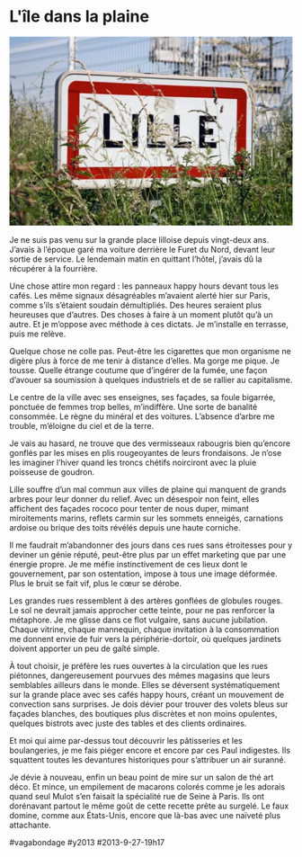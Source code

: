 # L'île dans la plaine

![](_i/lille.webp)

Je ne suis pas venu sur la grande place lilloise depuis vingt-deux ans. J’avais à l’époque garé ma voiture derrière le Furet du Nord, devant leur sortie de service. Le lendemain matin en quittant l’hôtel, j’avais dû la récupérer à la fourrière.

Une chose attire mon regard : les panneaux happy hours devant tous les cafés. Les même signaux désagréables m’avaient alerté hier sur Paris, comme s’ils s’étaient soudain démultipliés. Des heures seraient plus heureuses que d’autres. Des choses à faire à un moment plutôt qu’à un autre. Et je m’oppose avec méthode à ces dictats. Je m’installe en terrasse, puis me relève.

Quelque chose ne colle pas. Peut-être les cigarettes que mon organisme ne digère plus à force de me tenir à distance d’elles. Ma gorge me pique. Je tousse. Quelle étrange coutume que d’ingérer de la fumée, une façon d’avouer sa soumission à quelques industriels et de se rallier au capitalisme.

Le centre de la ville avec ses enseignes, ses façades, sa foule bigarrée, ponctuée de femmes trop belles, m’indiffère. Une sorte de banalité consommée. Le règne du minéral et des voitures. L’absence d’arbre me trouble, m’éloigne du ciel et de la terre.

Je vais au hasard, ne trouve que des vermisseaux rabougris bien qu’encore gonflés par les mises en plis rougeoyantes de leurs frondaisons. Je n’ose les imaginer l’hiver quand les troncs chétifs noirciront avec la pluie poisseuse de goudron.

Lille souffre d’un mal commun aux villes de plaine qui manquent de grands arbres pour leur donner du relief. Avec un désespoir non feint, elles affichent des façades rococo pour tenter de nous duper, mimant miroitements marins, reflets carmin sur les sommets enneigés, carnations ardoise ou brique des toits révélés depuis une haute corniche.

Il me faudrait m’abandonner des jours dans ces rues sans étroitesses pour y deviner un génie réputé, peut-être plus par un effet marketing que par une énergie propre. Je me méfie instinctivement de ces lieux dont le gouvernement, par son ostentation, impose à tous une image déformée. Plus le bruit se fait vif, plus le cœur se dérobe.

Les grandes rues ressemblent à des artères gonflées de globules rouges. Le sol ne devrait jamais approcher cette teinte, pour ne pas renforcer la métaphore. Je me glisse dans ce flot vulgaire, sans aucune jubilation. Chaque vitrine, chaque mannequin, chaque invitation à la consommation me donnent envie de fuir vers la périphérie-dortoir, où quelques jardinets doivent apporter un peu de gaîté simple.

À tout choisir, je préfère les rues ouvertes à la circulation que les rues piétonnes, dangereusement pourvues des mêmes magasins que leurs semblables ailleurs dans le monde. Elles se déversent systématiquement sur la grande place avec ses cafés happy hours, créant un mouvement de convection sans surprises. Je dois dévier pour trouver des volets bleus sur façades blanches, des boutiques plus discrètes et non moins opulentes, quelques bistrots avec juste des tables et des clients ordinaires.

Et moi qui aime par-dessus tout découvrir les pâtisseries et les boulangeries, je me fais piéger encore et encore par ces Paul indigestes. Ils squattent toutes les devantures historiques pour s’attribuer un air suranné.

Je dévie à nouveau, enfin un beau point de mire sur un salon de thé art déco. Et mince, un empilement de macarons colorés comme je les adorais quand seul Mulot s’en faisait la spécialité rue de Seine à Paris. Ils ont dorénavant partout le même goût de cette recette prête au surgelé. Le faux domine, comme aux États-Unis, encore que là-bas avec une naïveté plus attachante.



#vagabondage #y2013 #2013-9-27-19h17
